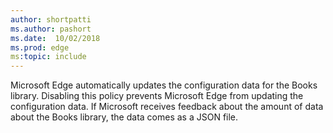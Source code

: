 ```yaml
---
author: shortpatti
ms.author: pashort
ms.date:  10/02/2018
ms.prod: edge
ms:topic: include
---
```


Microsoft Edge automatically updates the configuration data for the Books library. Disabling this policy prevents Microsoft Edge from updating the configuration data. If Microsoft receives feedback about the amount of data about the Books library, the data comes as a JSON file.